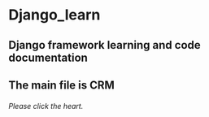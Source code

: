 # Django_learn

## Django framework learning and code documentation

## The main file is CRM

###### Please click the heart.